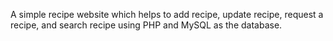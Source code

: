 A simple recipe website which helps to add recipe, update recipe, request a recipe, and search recipe using PHP and MySQL as the database.
